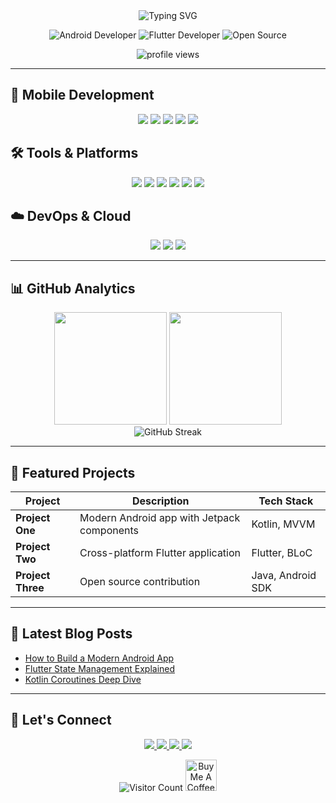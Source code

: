 <div align="center">
  <img src="https://readme-typing-svg.herokuapp.com?font=Fira+Code&weight=700&size=28&duration=4000&pause=1000&color=00F72D&background=000000&center=true&vCenter=true&width=800&height=50&lines=console.log(%22Hello%2C+World!%22);Navneet+Sheoran+Here👋;Android+%7C+Flutter+Developer;Open+Source+Contributor;Tech+Enthusiast" alt="Typing SVG" />
  
  ![Android Developer](https://img.shields.io/badge/-Android%20Developer-3DDC84?style=flat&logo=android&logoColor=white)
  ![Flutter Developer](https://img.shields.io/badge/-Flutter%20Developer-02569B?style=flat&logo=flutter&logoColor=white)
  ![Open Source](https://img.shields.io/badge/-Open%20Source-181717?style=flat&logo=github&logoColor=white)
  
  <img src="https://komarev.com/ghpvc/?username=Navneetsheoran07&label=Profile+Views&color=blueviolet&style=flat" alt="profile views" />
</div>

---

## 📱 **Mobile Development**
<p align="center"> 
  <img src="https://img.shields.io/badge/Android-3DDC84?logo=android&logoColor=white&style=for-the-badge"> 
  <img src="https://img.shields.io/badge/Flutter-02569B?logo=flutter&logoColor=white&style=for-the-badge"> 
  <img src="https://img.shields.io/badge/Kotlin-0095D5?logo=kotlin&logoColor=white&style=for-the-badge"> 
  <img src="https://img.shields.io/badge/Dart-0175C2?logo=dart&logoColor=white&style=for-the-badge"> 
  <img src="https://img.shields.io/badge/Java-ED8B00?logo=java&logoColor=white&style=for-the-badge"> 
</p>

## 🛠 **Tools & Platforms**
<p align="center"> 
  <img src="https://img.shields.io/badge/Android_Studio-3DDC84?logo=android-studio&logoColor=white&style=for-the-badge"> 
  <img src="https://img.shields.io/badge/Firebase-FFCA28?logo=firebase&logoColor=white&style=for-the-badge"> 
  <img src="https://img.shields.io/badge/Git-F05032?logo=git&logoColor=white&style=for-the-badge"> 
  <img src="https://img.shields.io/badge/Figma-F24E1E?logo=figma&logoColor=white&style=for-the-badge"> 
  <img src="https://img.shields.io/badge/GitLab-330F63?logo=gitlab&logoColor=white&style=for-the-badge"> 
  <img src="https://img.shields.io/badge/WordPress-21759B?logo=wordpress&logoColor=white&style=for-the-badge"> 
</p>

## ☁️ **DevOps & Cloud**
<p align="center"> 
  <img src="https://img.shields.io/badge/AWS-232F3E?logo=amazon-aws&logoColor=white&style=for-the-badge"> 
  <img src="https://img.shields.io/badge/Google_Cloud-4285F4?logo=google-cloud&logoColor=white&style=for-the-badge"> 
  <img src="https://img.shields.io/badge/Linux-FCC624?logo=linux&logoColor=black&style=for-the-badge"> 
</p>

---

## 📊 **GitHub Analytics**
<div align="center"> 
  <img height="180em" src="https://github-readme-stats.vercel.app/api?username=Navneetsheoran07&show_icons=true&theme=radical&include_all_commits=true&count_private=true&hide_border=true"/> 
  <img height="180em" src="https://github-readme-stats.vercel.app/api/top-langs/?username=Navneetsheoran07&layout=compact&langs_count=8&theme=radical&hide_border=true"/> 
</div>

<div align="center"> 
  <img src="https://github-readme-streak-stats.herokuapp.com/?user=Navneetsheoran07&theme=radical&hide_border=true" alt="GitHub Streak"/> 
</div>

---

## 🚀 **Featured Projects**

| Project | Description | Tech Stack 
|---------|-------------|------------
| **Project One** | Modern Android app with Jetpack components | Kotlin, MVVM 
| **Project Two** | Cross-platform Flutter application | Flutter, BLoC 
| **Project Three** | Open source contribution | Java, Android SDK 

---

## 📝 **Latest Blog Posts**
<!-- BLOG-POST-LIST:START -->
- [How to Build a Modern Android App](https://docs.flutter.dev/get-started/fundamentals/state-management)
- [Flutter State Management Explained](#)
- [Kotlin Coroutines Deep Dive](#)
<!-- BLOG-POST-LIST:END -->

---

## 🤝 **Let's Connect**
<p align="center"> 
  <a href="https://www.linkedin.com/in/navneet-sheoran/" target="_blank">
    <img src="https://img.shields.io/badge/LinkedIn-0077B5?logo=linkedin&logoColor=white&style=for-the-badge">
  </a> 
 
  <a href="https://dev.to/navneetsheoran" target="_blank">
    <img src="https://img.shields.io/badge/Dev.to-0A0A0A?logo=dev.to&logoColor=white&style=for-the-badge">
  </a> 
  <a href="https://gitlab.com/navneetsheoran" target="_blank">
    <img src="https://img.shields.io/badge/GitLab-330F63?logo=gitlab&logoColor=white&style=for-the-badge">
  </a> 
  <a href="https://instagram.com/Sheoran_sahaab" target="_blank">
    <img src="https://img.shields.io/badge/Instagram-E4405F?logo=instagram&logoColor=white&style=for-the-badge">
  </a> 
</p>

<div align="center">
  <img src="https://profile-counter.glitch.me/Navneetsheoran07/count.svg" alt="Visitor Count" />
  
  <a href="https://www.buymeacoffee.com/navneetshep" target="_blank">
    <img src="https://cdn.buymeacoffee.com/buttons/v2/default-yellow.png" height="50" alt="Buy Me A Coffee"/>
  </a>
</div>
